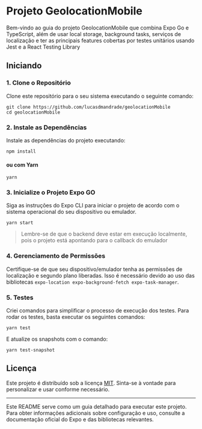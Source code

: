 # Projeto GeolocationMobile

Bem-vindo ao guia do projeto GeolocationMobile que combina Expo Go e TypeScript, além de usar local storage, background tasks, serviços de localização e ter as principais features cobertas por testes unitários usando Jest e a React Testing Library

## Iniciando

### 1. Clone o Repositório

Clone este repositório para o seu sistema executando o seguinte comando:

```
git clone https://github.com/lucasdmandrade/geolocationMobile
cd geolocationMobile
```

### 2. Instale as Dependências

Instale as dependências do projeto executando:

```
npm install
```

#### ou com Yarn

```
yarn
```

### 3. Inicialize o Projeto Expo GO

Siga as instruções do Expo CLI para iniciar o projeto de acordo com o sistema operacional do seu dispositivo ou emulador.

```
yarn start
```

> Lembre-se de que o backend deve estar em execução localmente, pois o projeto está apontando para o callback do emulador

### 4. Gerenciamento de Permissões

Certifique-se de que seu dispositivo/emulador tenha as permissões de localização e segundo plano liberadas. Isso é necessário devido ao uso das bibliotecas `expo-location expo-background-fetch expo-task-manager`.

### 5. Testes

Criei comandos para simplificar o processo de execução dos testes. Para rodar os testes, basta executar os seguintes comandos:

```
yarn test
```

E atualize os snapshots com o comando:

```
yarn test-snapshot
```

## Licença

Este projeto é distribuído sob a licença [MIT](LICENSE). Sinta-se à vontade para personalizar e usar conforme necessário.

---

Este README serve como um guia detalhado para executar este projeto. Para obter informações adicionais sobre configuração e uso, consulte a documentação oficial do Expo e das bibliotecas relevantes.
